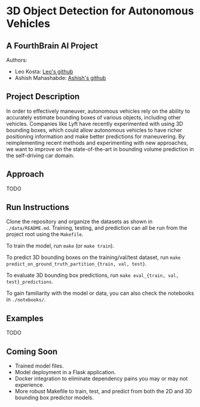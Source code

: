 # 3D Object Detection for Autonomous Vehicles
## A FourthBrain AI Project

Authors:
* Leo Kosta: [Leo's github](https://github.com/kostaleonard)
* Ashish Mahashabde: [Ashish's github](https://github.com/amahashabde)

## Project Description

In order to effectively maneuver, autonomous vehicles rely on the ability to accurately estimate bounding boxes of various objects, including other vehicles. Companies like Lyft have recently experimented with using 3D bounding boxes, which could allow autonomous vehicles to have richer positioning information and make better predictions for maneuvering. By reimplementing recent methods and experimenting with new approaches, we want to improve on the state-of-the-art in bounding volume prediction in the self-driving car domain.

## Approach

TODO

## Run Instructions

Clone the repository and organize the datasets as shown in `./data/README.md`. Training, testing, and prediction can all be run from the project root using the `Makefile`.

To train the model, run `make` (or `make train`).

To predict 3D bounding boxes on the training/val/test dataset, run `make predict_on_ground_truth_partition_{train, val, test}`.

To evaluate 3D bounding box predictions, run `make eval_{train, val, test}_predictions`.

To gain familiarity with the model or data, you can also check the notebooks in `./notebooks/`.

## Examples

TODO

## Coming Soon

* Trained model files.
* Model deployment in a Flask application.
* Docker integration to eliminate dependency pains you may or may not experience.
* More robust Makefile to train, test, and predict from both the 2D and 3D bounding box predictor models.
